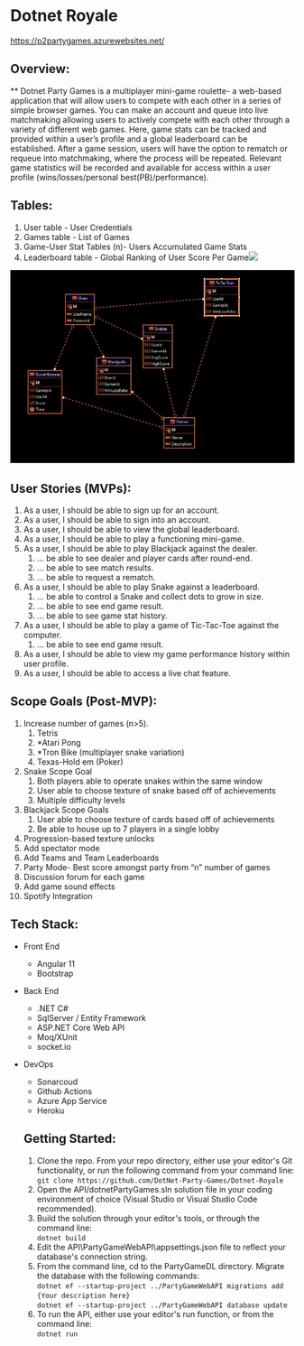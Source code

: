 # Dotnet Royale
<!-- [Dotnet.Party.Games.2.docx](https://github.com/210628-UTA-NET/P2-Dotnet-Party-Games/files/6903590/Dotnet.Party.Games.2.docx) -->
https://p2partygames.azurewebsites.net/
## **Overview:**
**	Dotnet Party Games is a multiplayer mini-game roulette- a web-based application that will allow users to compete with each other in a series of simple browser games. You can make an account and queue into live matchmaking allowing users to actively compete with each other through a variety of different web games. Here, game stats can be tracked and provided within a user’s profile and a global leaderboard can be established. After a game session, users will have the option to rematch or requeue into matchmaking, where the process will be repeated. Relevant game statistics will be recorded and available for access within a user profile (wins/losses/personal best(PB)/performance).
## **Tables:**
1. User table - User Credentials
1. Games table - List of Games
1. Game-User Stat Tables (n)- Users Accumulated Game Stats
1. Leaderboard table - Global Ranking of User Score Per Game![](Aspose.Words.fa931c7b-81a0-46f8-9bc1-4928c10d63da.001.png)
<img src="https://raw.githubusercontent.com/210628-UTA-NET/P2-Dotnet-Party-Games/main/image.jpg"/>

##

## **User Stories (MVPs):**
1. As a user, I should be able to sign up for an account.
1. As a user, I should be able to sign into an account.
1. As a user, I should be able to view the global leaderboard.
1. As a user, I should be able to play a functioning mini-game.
1. As a user, I should be able to play Blackjack against the dealer.
   1. … be able to see dealer and player cards after round-end.
   1. ... be able to see match results.
   1. … be able to request a rematch.
1. As a user, I should be able to play Snake against a leaderboard.
   1. … be able to control a Snake and collect dots to grow in size.
   1. … be able to see end game result.
   1. ... be able to see game stat history.
1. As a user, I should be able to play a game of Tic-Tac-Toe against the computer.
   1. ... be able to see end game result.
1. As a user, I should be able to view my game performance history within user profile.
1. As a user, I should be able to access a live chat feature.
## **Scope Goals (Post-MVP):**
1. Increase number of games (n>5).
   1. Tetris
   1. \*Atari Pong
   1. \*Tron Bike (multiplayer snake variation)
   1. Texas-Hold em (Poker)
1. Snake Scope Goal
   1. Both players able to operate snakes within the same window
   1. User able to choose texture of snake based off of achievements
   1. Multiple difficulty levels
1. Blackjack Scope Goals
   1. User able to choose texture of cards based off of achievements
   1. Be able to house up to 7 players in a single lobby
1. Progression-based texture unlocks
1. Add spectator mode
1. Add Teams and Team Leaderboards
1. Party Mode- Best score amongst party from “n” number of games
1. Discussion forum for each game
1. Add game sound effects
1. Spotify Integration

## **Tech Stack:**

- Front End
  - Angular 11
  - Bootstrap
- Back End
  - .NET C#
  - SqlServer / Entity Framework
  - ASP.NET Core Web API
  - Moq/XUnit
  - socket.io
- DevOps
  - Sonarcoud
  - Github Actions
  - Azure App Service
  - Heroku


  ## **Getting Started:**
    1. Clone the repo. From your repo directory, either use your editor's Git functionality, or run the following command from your command line:\
`git clone https://github.com/DotNet-Party-Games/Dotnet-Royale`
    1. Open the API/dotnetPartyGames.sln solution file in your coding environment of choice (Visual Studio or Visual Studio Code recommended).
    1. Build the solution through your editor's tools, or through the command line:\
`dotnet build`
    1. Edit the API\PartyGameWebAPI\appsettings.json file to reflect your database's connection string.
    1. From the command line, cd to the PartyGameDL directory. Migrate the database with the following commands:\
`dotnet ef --startup-project ../PartyGameWebAPI migrations add {Your description here}`\
`dotnet ef --startup-project ../PartyGameWebAPI database update`
    1. To run the API, either use your editor's run function, or from the command line:\
`dotnet run`
